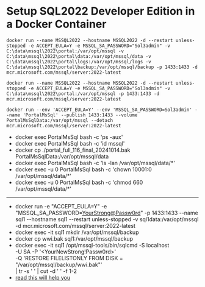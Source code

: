 # Setup SQL2022 Developer Edition in a Docker Container

`docker run --name MSSQL2022 --hostname MSSQL2022 -d --restart unless-stopped -e ACCEPT_EULA=Y -e MSSQL_SA_PASSWORD="Sol3admin" -v C:\data\mssql\2022\portal:/var/opt/mssql -v C:\data\mssql\2022\portal\data:/var/opt/mssql/data -v C:\data\mssql\2022\portal\logs:/var/opt/mssql/logs -v C:\data\mssql\2022\portal\backup:/var/opt/mssql/backup -p 1433:1433 -d mcr.microsoft.com/mssql/server:2022-latest`

`docker run --name MSSQL2022 --hostname MSSQL2022 -d --restart unless-stopped -e ACCEPT_EULA=Y -e MSSQL_SA_PASSWORD="Sol3admin" -v C:\data\mssql\2022\portal:/var/opt/mssql -p 1433:1433 -d mcr.microsoft.com/mssql/server:2022-latest`

`docker run --env 'ACCEPT_EULA=Y' --env 'MSSQL_SA_PASSWORD=Sol3admin' --name 'PortalMsSql' --publish 1433:1433 --volume PortalMsSqlData:/var/opt/mssql --detach mcr.microsoft.com/mssql/server:2022-latest`

- docker exec PortalMsSql bash -c 'ps -aux'
- docker exec PortalMsSql bash -c 'id mssql' 
- docker cp ./portal_full_116_final_20241014.bak PortalMsSqlData:/var/opt/mssql/data
- docker exec PortalMsSql bash -c 'ls -lan /var/opt/mssql/data/*'
- docker exec -u 0 PortalMsSql bash -c 'chown 10001:0 /var/opt/mssql/data/*'
- docker exec -u 0 PortalMsSql bash -c 'chmod 660 /var/opt/mssql/data/*'

----

- docker run -e "ACCEPT_EULA=Y" -e "MSSQL_SA_PASSWORD=<YourStrong@Passw0rd>" -p 1433:1433 --name sql1 --hostname sql1 --restart unless-stopped  -v sql1data:/var/opt/mssql -d mcr.microsoft.com/mssql/server:2022-latest
- docker exec -it sql1 mkdir /var/opt/mssql/backup
- docker cp wwi.bak sql1:/var/opt/mssql/backup
- docker exec -it sql1 /opt/mssql-tools/bin/sqlcmd -S localhost \
   -U SA -P '<YourNewStrong!Passw0rd>' \
   -Q 'RESTORE FILELISTONLY FROM DISK = "/var/opt/mssql/backup/wwi.bak"' \
   | tr -s ' ' | cut -d ' ' -f 1-2
- [read this will help you](https://learn.microsoft.com/en-us/sql/linux/tutorial-restore-backup-in-sql-server-container?view=sql-server-ver16&tabs=cli) 
